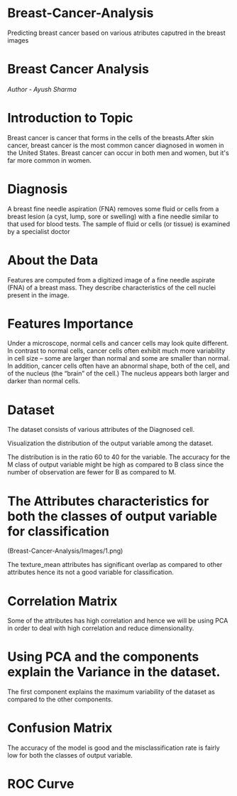 # Breast-Cancer-Analysis
Predicting breast cancer based on various atributes caputred in the breast images



# Breast Cancer Analysis
###### Author - Ayush Sharma 


# Introduction to Topic
Breast cancer is cancer that forms in the cells of the breasts.After skin cancer, breast cancer is the most common cancer diagnosed in women in the United States. Breast cancer can occur in both men and women, but it's far more common in women.

# Diagnosis
A breast fine needle aspiration (FNA) removes some fluid or cells from a breast lesion (a cyst, lump, sore or swelling) with a fine needle similar to that used for blood tests. The sample of fluid or cells (or tissue) is examined by a specialist doctor


# About the Data
Features are computed from a digitized image of a fine needle aspirate (FNA) of a breast mass.  They describe characteristics of the cell nuclei present in the image.


# Features Importance
Under a microscope, normal cells and cancer cells may look quite different. In contrast to normal cells, cancer cells often exhibit much more variability in cell size – some are larger than normal and some are smaller than normal. In addition, cancer cells often have an abnormal shape, both of the cell, and of the nucleus (the “brain” of the cell.) The nucleus appears both larger and darker than normal cells.



# Dataset

The dataset consists of various attributes of the Diagnosed cell. 

 Visualization the distribution of the output variable among the dataset.



The distribution is in the ratio 60 to 40 for the variable. The accuracy for the M class of output variable might be high as compared to B class since the number of observation are fewer for B as compared to M.






# The Attributes characteristics for both the classes of output variable for classification 

(Breast-Cancer-Analysis/Images/1.png)



The texture_mean  attributes has significant overlap as compared to other attributes hence its not a good variable for classification.





# Correlation Matrix





Some of the attributes has high correlation and hence we will be using PCA in order to deal with high correlation and reduce dimensionality.




# Using PCA and the components explain the Variance in the dataset.






The first component explains the maximum variability of the dataset as compared to the other components.







# Confusion Matrix








The accuracy of the model is good and the misclassification rate is  fairly low for both the classes of  output variable.







# ROC Curve




